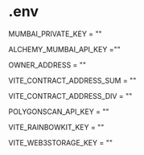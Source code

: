 # .env
MUMBAI_PRIVATE_KEY = ""

ALCHEMY_MUMBAI_API_KEY =""

OWNER_ADDRESS = ""

VITE_CONTRACT_ADDRESS_SUM = ""

VITE_CONTRACT_ADDRESS_DIV = ""

POLYGONSCAN_API_KEY = ""

VITE_RAINBOWKIT_KEY = ""

VITE_WEB3STORAGE_KEY = ""
